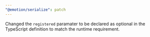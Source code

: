 ```yaml
---
"@emotion/serialize": patch
---
```


Changed the `registered` paramater to be declared as optional in the TypeScript definition to match the runtime requirement.

